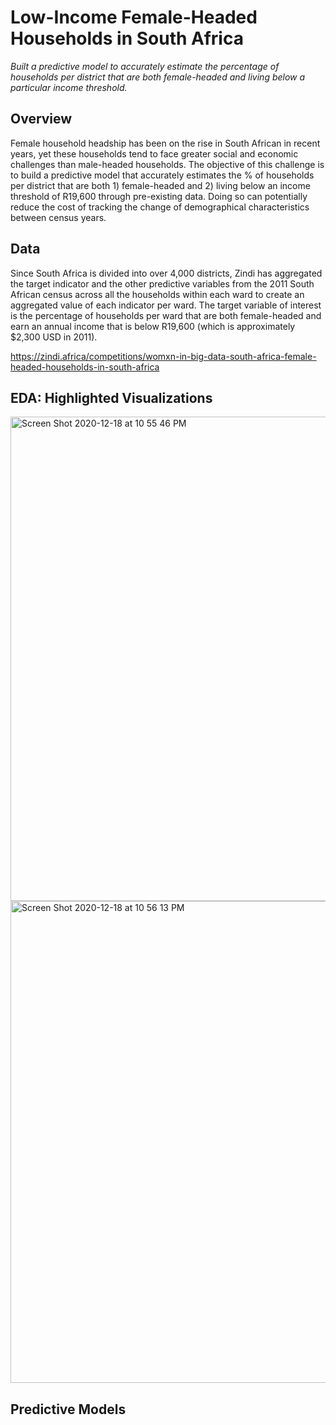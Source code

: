 # Low-Income Female-Headed Households in South Africa

*Built a predictive model to accurately estimate the percentage of households per district that are both female-headed and living below a particular income threshold.*

## Overview

Female household headship has been on the rise in South African in recent years, yet these households tend to face greater social and economic challenges than male-headed households. The objective of this challenge is to build a predictive model that accurately estimates the % of households per district that are both 1) female-headed and 2) living below an income threshold of R19,600 through pre-existing data. Doing so can potentially reduce the cost of tracking the change of demographical characteristics between census years.

## Data

Since South Africa is divided into over 4,000 districts, Zindi has aggregated the target indicator and the other predictive variables from the 2011 South African census across all the households within each ward to create an aggregated value of each indicator per ward. The target variable of interest is the percentage of households per ward that are both female-headed and earn an annual income that is below R19,600 (which is approximately $2,300 USD in 2011).

https://zindi.africa/competitions/womxn-in-big-data-south-africa-female-headed-households-in-south-africa 

## EDA: Highlighted Visualizations

<img width="775" alt="Screen Shot 2020-12-18 at 10 55 46 PM" src="https://user-images.githubusercontent.com/68027568/102681079-2bb98880-4184-11eb-99e7-bb0e8589a903.png">

<img width="771" alt="Screen Shot 2020-12-18 at 10 56 13 PM" src="https://user-images.githubusercontent.com/68027568/102681086-3d029500-4184-11eb-9456-02c50525b5e4.png">

## Predictive Models
